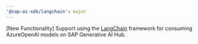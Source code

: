 ```yaml
---
'@sap-ai-sdk/langchain': major
---
```

[New Functionality] Support using the [LangChain](https://js.langchain.com/v0.2/docs/tutorials/) framework for consuming AzureOpenAI models on SAP Generative AI Hub.
